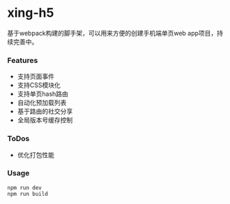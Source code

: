 # xing-h5
基于webpack构建的脚手架，可以用来方便的创建手机端单页web app项目，持续完善中。

### Features
* 支持页面事件
* 支持CSS模块化
* 支持单页hash路由
* 自动化预加载列表
* 基于路由的社交分享
* 全局版本号缓存控制

### ToDos
* 优化打包性能

### Usage
```
npm run dev
npm run build 
```
